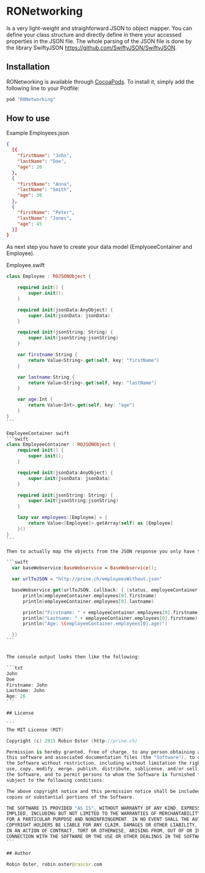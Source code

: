 # RONetworking

Is a very light-weight and straighforward JSON to object mapper. You can define your class structure and directly
define in there your accessed properties in the JSON file. The whole parsing of the JSON file is done by the library SwiftyJSON https://github.com/SwiftyJSON/SwiftyJSON.

## Installation

RONetworking is available through [CocoaPods](http://cocoapods.org). To install
it, simply add the following line to your Podfile:

```ruby
pod "RONetworking"
```

## How to use
Example Employees.json

```json
{
  [{
    "firstName": "John",
    "lastName": "Doe",
    "age": 26
  },
  {
    "firstName": "Anna",
    "lastName": "Smith",
    "age": 30
  },
  {
    "firstName": "Peter",
    "lastName": "Jones",
    "age": 45
  }]
}
```

As next step you have to create your data model (EmplyoeeContainer and Employee).

Employee.swift
````swift
class Employee : ROJSONObject {

    required init() {
        super.init();
    }

    required init(jsonData:AnyObject) {
        super.init(jsonData: jsonData)
    }

    required init(jsonString: String) {
        super.init(jsonString:jsonString)
    }

    var firstname:String {
        return Value<String>.get(self, key: "firstName")
    }

    var lastname:String {
        return Value<String>.get(self, key: "lastName")
    }

    var age:Int {
        return Value<Int>.get(self, key: "age")
    }
}
```

EmployeeContainer.swift
```swift
class EmployeeContainer : ROJSONObject {
    required init() {
        super.init();
    }

    required init(jsonData:AnyObject) {
        super.init(jsonData: jsonData)
    }

    required init(jsonString: String) {
        super.init(jsonString:jsonString)
    }

    lazy var employees:[Employee] = {
        return Value<[Employee]>.getArray(self) as [Employee]
    }()
}
```

Then to actually map the objects from the JSON response you only have to pass the data into the EmployeeContainer class as param in the constructor. It does automatically create your data model.

```swift
  var baseWebservice:BaseWebservice = BaseWebservice();

  var urlToJSON = "http://prine.ch/employeesWithout.json"

  baseWebservice.get(urlToJSON, callback: { (status, employeeContainer:EmployeeContainer) -> () in
      println(employeeContainer.employees[0].firstname)
      println(employeeContainer.employees[0].lastname)

      println("Firstname: " + employeeContainer.employees[0].firstname)
      println("Lastname: " + employeeContainer.employees[0].firstname)
      println("Age: \(employeeContainer.employees[0].age)")

  })
```


The console output looks then like the following:

```txt
John
Doe
Firstname: John
Lastname: John
Age: 26
```

## License

```
The MIT License (MIT)

Copyright (c) 2015 Robin Oster (http://prine.ch)

Permission is hereby granted, free of charge, to any person obtaining a copy of
this software and associated documentation files (the "Software"), to deal in
the Software without restriction, including without limitation the rights to
use, copy, modify, merge, publish, distribute, sublicense, and/or sell copies of
the Software, and to permit persons to whom the Software is furnished to do so,
subject to the following conditions:

The above copyright notice and this permission notice shall be included in all
copies or substantial portions of the Software.

THE SOFTWARE IS PROVIDED "AS IS", WITHOUT WARRANTY OF ANY KIND, EXPRESS OR
IMPLIED, INCLUDING BUT NOT LIMITED TO THE WARRANTIES OF MERCHANTABILITY, FITNESS
FOR A PARTICULAR PURPOSE AND NONINFRINGEMENT. IN NO EVENT SHALL THE AUTHORS OR
COPYRIGHT HOLDERS BE LIABLE FOR ANY CLAIM, DAMAGES OR OTHER LIABILITY, WHETHER
IN AN ACTION OF CONTRACT, TORT OR OTHERWISE, ARISING FROM, OUT OF OR IN
CONNECTION WITH THE SOFTWARE OR THE USE OR OTHER DEALINGS IN THE SOFTWARE.
```

## Author

Robin Oster, robin.oster@rascor.com
